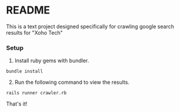 # README

This is a text project designed specifically for crawling google search results for "Xoho Tech"

### Setup

1. Install ruby gems with bundler.

```
bundle install
```

2. Run the following command to view the results.

```
rails runner crawler.rb
```

That's it!
